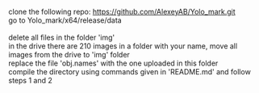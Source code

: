 clone the following repo:
https://github.com/AlexeyAB/Yolo_mark.git
\
go to Yolo_mark/x64/release/data  
\
delete all files in the folder 'img'
\
in the drive there are 210 images in a folder with your name, move all images from the drive to 'img' folder
\
replace the file 'obj.names' with the one uploaded in this folder
\
compile the directory using commands given in 'README.md' and follow steps 1 and 2
